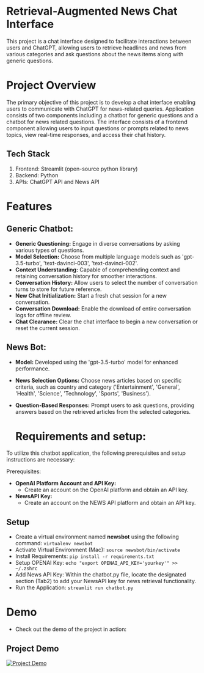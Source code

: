 # Retrieval-Augmented News Chat Interface
This project is a chat interface designed to facilitate interactions between users and ChatGPT, allowing users to retrieve headlines and news from various categories and ask questions about the news items along with generic questions.

# Project Overview
The primary objective of this project is to develop a chat interface enabling users to communicate with ChatGPT for news-related queries.
Application consists of two components including a chatbot for generic questions and a chatbot for news related questions. The interface consists of a frontend component allowing users to input questions or prompts related to news topics, view real-time responses, and access their chat history. 

## Tech Stack
1. Frontend: Streamlit (open-source python library)
2. Backend: Python
3. APIs: ChatGPT API and News API

# Features
## Generic Chatbot:
- **Generic Questioning:** Engage in diverse conversations by asking various types of questions.
- **Model Selection:** Choose from multiple language models such as 'gpt-3.5-turbo', 'text-davinci-003', 'text-davinci-002'.
- **Context Understanding:** Capable of comprehending context and retaining conversation history for smoother interactions.
- **Conversation History:** Allow users to select the number of conversation turns to store for future reference.
- **New Chat Initialization:** Start a fresh chat session for a new conversation.
- **Conversation Download:** Enable the download of entire conversation logs for offline review.
- **Chat Clearance:** Clear the chat interface to begin a new conversation or reset the current session.

## News Bot:
- **Model:** Developed using the 'gpt-3.5-turbo' model for enhanced performance.
- **News Selection Options:** Choose news articles based on specific criteria, such as country and category ('Entertainment', 'General', 'Health', 'Science', 'Technology', 'Sports', 'Business').
- **Question-Based Responses:** Prompt users to ask questions, providing answers based on the retrieved articles from the selected categories.

  # Requirements and setup:
To utilize this chatbot application, the following prerequisites and setup instructions are necessary:  

Prerequisites:
- **OpenAI Platform Account and API Key:**
  - Create an account on the OpenAI platform and obtain an API key.
- **NewsAPI Key:**
    - Create an account on the NEWS API platform and obtain an API key.
## Setup
- Create a virtual environment named **newsbot** using the following command:
  `virtualenv newsbot`
- Activate Virtual Environment (Mac):
  `source newsbot/bin/activate`
- Install Requirements:
  `pip install -r requirements.txt`
- Setup OPENAI Key:
  `echo "export OPENAI_API_KEY='yourkey'" >> ~/.zshrc`
- Add News API Key:
  Within the chatbot.py file, locate the designated section (Tab2) to add your NewsAPI key for news retrieval functionality.
- Run the Application:
  `streamlit run chatbot.py`

# Demo 
- Check out the demo of the project in action:

## Project Demo
[![Project Demo](https://img.youtube.com/vi/luPABgDW8Do/0.jpg)](https://youtu.be/luPABgDW8Do)




